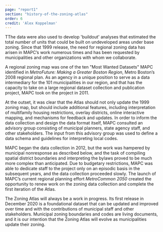 ```yaml
---
page: "report1"
section: "history-of-the-zoning-atlas"
order: 6
credit: 'Alex Koppelman'
---
```

TThe data were also used to develop 'buildout' analyses that estimated the total number of units that could be built on undeveloped areas under base zoning. Since that 1999 release, the need for regional zoning data has arisen in MAPC’s work numerous times and has been requested by municipalities and other organizations with whom we collaborate.

A regional zoning map was one of the ten "Most Wanted Datasets" MAPC identified in *MetroFuture: Making a Greater Boston Region*, Metro Boston’s 2008 regional plan. As an agency in a unique position to serve as a data intermediary for the 101 municipalities in our region, and that has the capacity to take on a large regional dataset collection and publication project, MAPC took on the project in 2011.

At the outset, it was clear that the Atlas should not only update the 1999 zoning map, but should include additional features, including interpretation of multifamily housing restrictions, overlay districts, online interactive mapping, and mechanisms for feedback and updates. In order to inform the data collection and design the data format itself, MAPC consulted an advisory group consisting of municipal planners, state agency staff, and other stakeholders. The input from this advisory group was used to define a data schema and guidelines for interpreting local codes.

MAPC began the data collection in 2012, but the work was hampered by municipal nonresponse as described below, and the task of compiling spatial district boundaries and interpreting the bylaws proved to be much more complex than anticipated. Due to budgetary restrictions, MAPC was able to dedicate staff to the project only on an episodic basis in the subsequent years, and the data collection proceeded slowly. The launch of MAPC’s current regional planning effort *MetroCommon 2050* created the opportunity to renew work on the zoning data collection and complete the first iteration of the Atlas.

The Zoning Atlas will always be a work in progress. Its first release in December 2020 is a foundational dataset that can be updated and improved over time and with the contributions of municipal staff and other stakeholders. Municipal zoning boundaries and codes are living documents, and it is our intention that the Zoning Atlas will evolve as municipalities update their zoning.